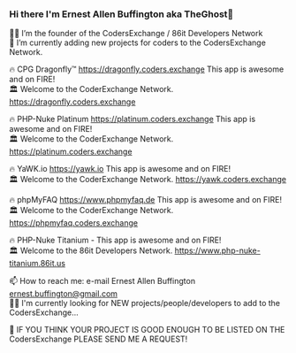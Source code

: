 ### Hi there I'm Ernest Allen Buffington aka TheGhost👋

 🕵️‍♂️ I’m the founder of the CodersExchange / 86it Developers Network<br/>
 🔹 I’m currently adding new projects for coders to the CodersExchange Network.<br/>
 
 🔥 CPG Dragonfly™ https://dragonfly.coders.exchange This app is awesome and on FIRE!  
 🏛 Welcome to the CoderExchange Network. https://dragonfly.coders.exchange<br/>

 🔥 PHP-Nuke Platinum https://platinum.coders.exchange This app is awesome and on FIRE!  
 🏛 Welcome to the CoderExchange Network. https://platinum.coders.exchange<br/>

 🔥 YaWK.io https://yawk.io This app is awesome and on FIRE!  
 🏛 Welcome to the CoderExchange Network. https://yawk.coders.exchange<br/>
    
 🔥 phpMyFAQ https://www.phpmyfaq.de This app is awesome and on FIRE!  
 🏛 Welcome to the CoderExchange Network. https://phpmyfaq.coders.exchange<br/>
 
 🔥 PHP-Nuke Titanium - This app is awesome and on FIRE!  
 🏛 Welcome to the 86it Developers Network. https://www.php-nuke-titanium.86it.us<br/>
     
 📫 How to reach me: e-mail Ernest Allen Buffington ernest.buffington@gmail.com  
 👨‍🦯 I'm currently looking for NEW projects/people/developers to add to the CodersExchange...<br/>

 🔸 IF YOU THINK YOUR PROJECT IS GOOD ENOUGH TO BE LISTED ON THE CodersExchange PLEASE SEND ME A REQUEST!

<!--
**ernestbuffington/ernestbuffington** is a ✨ _special_ ✨ repository because its `README.md` (this file) appears on your GitHub profile.

Here are some ideas to get you started:

- 🔭 I’m currently working on ...
- 🌱 I’m currently learning ...
- 👯 I’m looking to collaborate on ...
- 🤔 I’m looking for help with ...
- 💬 Ask me about ...
- 📫 How to reach me: ...
- 😄 Pronouns: ...
- ⚡ Fun fact: ...
-->
